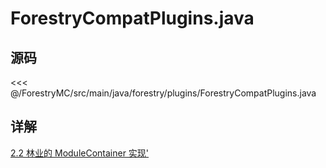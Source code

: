 # ForestryCompatPlugins.java

## 源码

<<< @/ForestryMC/src/main/java/forestry/plugins/ForestryCompatPlugins.java

## 详解

[2.2 林业的 ModuleContainer 实现'](/book/chapter-02/02-forestry-modules.html#forestrycompatplugins)
